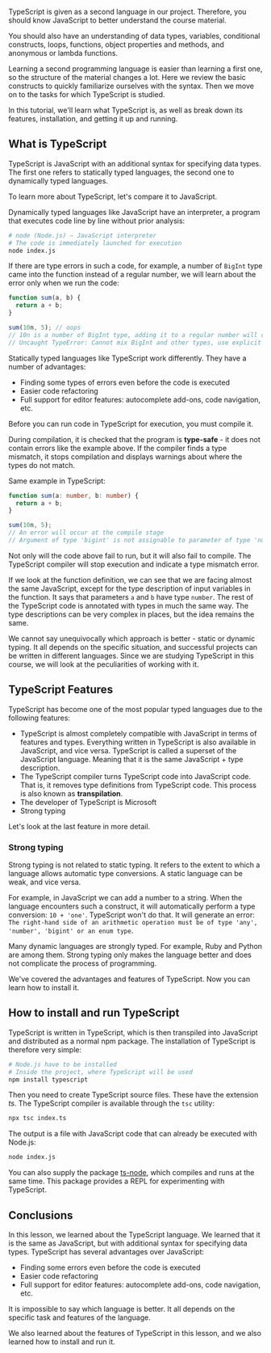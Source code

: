 
TypeScript is given as a second language in our project. Therefore, you should know JavaScript to better understand the course material.

You should also have an understanding of data types, variables, conditional constructs, loops, functions, object properties and methods, and anonymous or lambda functions.

Learning a second programming language is easier than learning a first one, so the structure of the material changes a lot. Here we review the basic constructs to quickly familiarize ourselves with the syntax. Then we move on to the tasks for which TypeScript is studied.

In this tutorial, we'll learn what TypeScript is, as well as break down its features, installation, and getting it up and running.

## What is TypeScript

TypeScript is JavaScript with an additional syntax for specifying data types. The first one refers to statically typed languages, the second one to dynamically typed languages.

To learn more about TypeScript, let's compare it to JavaScript.

Dynamically typed languages like JavaScript have an interpreter, a program that executes code line by line without prior analysis:

```bash
# node (Node.js) — JavaScript interpreter
# The code is immediately launched for execution
node index.js
```

If there are type errors in such a code, for example, a number of `BigInt` type came into the function instead of a regular number, we will learn about the error only when we run the code:

```javascript
function sum(a, b) {
  return a + b;
}

sum(10n, 5); // oops
// 10n is a number of BigInt type, adding it to a regular number will cause a runtime error
// Uncaught TypeError: Cannot mix BigInt and other types, use explicit conversions
```

Statically typed languages like TypeScript work differently. They have a number of advantages:

* Finding some types of errors even before the code is executed
* Easier code refactoring
* Full support for editor features: autocomplete add-ons, code navigation, etc.

Before you can run code in TypeScript for execution, you must compile it.

During compilation, it is checked that the program is **type-safe** - it does not contain errors like the example above. If the compiler finds a type mismatch, it stops compilation and displays warnings about where the types do not match.

Same example in TypeScript:

```typescript
function sum(a: number, b: number) {
  return a + b;
}

sum(10n, 5);
// An error will occur at the compile stage
// Argument of type 'bigint' is not assignable to parameter of type 'number'.
```

Not only will the code above fail to run, but it will also fail to compile. The TypeScript compiler will stop execution and indicate a type mismatch error.

If we look at the function definition, we can see that we are facing almost the same JavaScript, except for the type description of input variables in the function.
It says that parameters `a` and `b` have type `number`. The rest of the TypeScript code is annotated with types in much the same way. The type descriptions can be very complex in places, but the idea remains the same.

We cannot say unequivocally which approach is better - static or dynamic typing. It all depends on the specific situation, and successful projects can be written in different languages. Since we are studying TypeScript in this
course, we will look at the peculiarities of working with it.

## TypeScript Features

TypeScript has become one of the most popular typed languages due to the following features:

* TypeScript is almost completely compatible with JavaScript in terms of features and types. Everything written in
  TypeScript is also available in JavaScript, and vice versa. TypeScript is called a superset of the JavaScript
  language. Meaning that it is the same JavaScript + type description.
* The TypeScript compiler turns TypeScript code into JavaScript code. That is, it removes type definitions from TypeScript code. This process is also known as **transpilation**.
* The developer of TypeScript is Microsoft
* Strong typing

Let's look at the last feature in more detail.

### Strong typing

Strong typing is not related to static typing. It refers to the extent to which a language allows automatic type conversions. A static language can be weak, and vice versa.

For example, in JavaScript we can add a number to a string. When the language encounters such a construct, it will automatically perform a type conversion: `10 + 'one'`.
TypeScript won't do that. It will generate an error: `The right-hand side of an arithmetic operation must be of type 'any', 'number', 'bigint' or an enum type`.

Many dynamic languages are strongly typed. For example, Ruby and Python are among them. Strong typing only makes the language better and does not complicate the process of programming.

We've covered the advantages and features of TypeScript. Now you can learn how to install it.

## How to install and run TypeScript

TypeScript is written in TypeScript, which is then transpiled into JavaScript and distributed as a normal npm package. The installation of TypeScript is therefore very simple:

```bash
# Node.js have to be installed
# Inside the project, where TypeScript will be used
npm install typescript
```

Then you need to create TypeScript source files. These have the extension *ts*. The TypeScript compiler is available through the `tsc` utility:

```bash
npx tsc index.ts
```

The output is a file with JavaScript code that can already be executed with Node.js:

```bash
node index.js
```

You can also supply the package [ts-node](https://github.com/TypeStrong/ts-node), which compiles and runs at the same time. This package provides a REPL for experimenting with TypeScript.

## Conclusions

In this lesson, we learned about the TypeScript language. We learned that it is the same as JavaScript, but with additional syntax for specifying data types. TypeScript has several advantages over JavaScript:

* Finding some errors even before the code is executed
* Easier code refactoring
* Full support for editor features: autocomplete add-ons, code navigation, etc.

It is impossible to say which language is better. It all depends on the specific task and features of the language.

We also learned about the features of TypeScript in this lesson, and we also learned how to install and run it.
